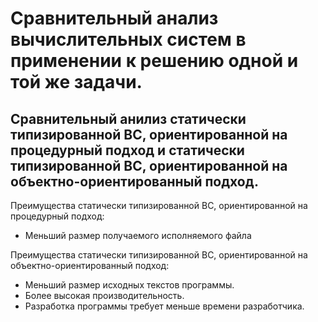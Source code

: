 # Сравнительный анализ вычислительных систем в применении к решению одной и той же задачи.

## Сравнительный анилиз статически типизированной ВС, ориентированной на процедурный подход и статически типизированной ВС, ориентированной на объектно-ориентированный подход.

Преимущества статически типизированной ВС, ориентированной на процедурный подход:
* Меньший размер получаемого исполняемого файла

Преимущества статически типизированной ВС, ориентированной на объектно-ориентированный подход:
* Меньший размер исходных текстов программы.
* Более высокая производительность.
* Разработка программы требует меньше времени разработчика.
